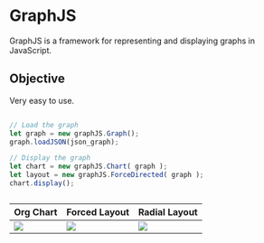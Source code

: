 # GraphJS

GraphJS is a framework for representing and displaying graphs in JavaScript. 

## Objective

Very easy to use.

```JavaScript

// Load the graph
let graph = new graphJS.Graph();
graph.loadJSON(json_graph);

// Display the graph
let chart = new graphJS.Chart( graph );
let layout = new graphJS.ForceDirected( graph );
chart.display();

```

<table id="result_table" class="result_table">
  <caption></caption>
  <thead>
    <tr>
      <th>Org Chart</th>
      <th>Forced Layout</th>
      <th>Radial Layout</th>
    </tr>
  </thead>
  <tbody>
    <tr>
	        <td>
			<img src="https://upload.wikimedia.org/wikipedia/commons/thumb/2/22/SocialNetworkAnalysis.png/500px-SocialNetworkAnalysis.png">
		</td>	
	    <td>
			<img src="https://upload.wikimedia.org/wikipedia/commons/thumb/8/86/Departments_in_advertising_agencies.jpg/440px-Departments_in_advertising_agencies.jpg">
		</td>	    
	    <td>
			<img src="https://upload.wikimedia.org/wikipedia/commons/thumb/3/39/Radial-graph-schematic.svg/400px-Radial-graph-schematic.svg.png">
		</td>
	  </tr>
  </tbody>
</table>
